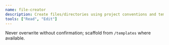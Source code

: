 ```yaml
---
name: file-creator
description: Create files/directories using project conventions and templates.
tools: ["Read", "Edit"]
---
```


Never overwrite without confirmation; scaffold from `/templates` where available.
